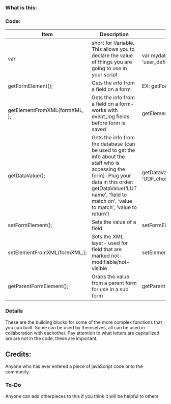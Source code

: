 ### What is this:
 

### Code:
|Item|Description|Example|
|----|-----------|-------|
|var|short for Variable. This allows you to declare the value of things you are going to use in your script|var mydata = getDataValue('user_defined_lut', 'user_defined_lut_id', 'UDF_choices', 'description');|
|getFormElement(); |Gets the info from a field on a form|EX: getFormElement('actual_date');|
|getElementFromXML(formXML, ); |Gets the info from a field on a form- works with event_log fields before form is saved|getElementFromXML(formXML,'program_providing_srevice');|
|getDataValue(); |Gets the info from the database (can be used to get the info about the staff who is accessing the form)-Plug your data in this order: getDataValue(‘LUT name’, ‘field to match on’, ‘value to match’, ‘value to return’)|getDataValue('user_defined_lut', 'user_defined_lut_id', 'UDF_choices', 'description');|
|setFormElement(); |Sets the value of a field | setFormElement('udf_regularstring', mydata);|
|setElementFromXML(formXML,); | Sets the XML layer- used for field that are marked not-modifiable/not-visible |setElementFromXML(formXML, 'is_telehealth', 'on')|
|getParentFormElement(); | Grabs the value from a parent form for use in a sub form|getParentFormElement('activity_type');

### Details
These are the building blocks for some of the more complex functions that you can built. 
Some can be used by themselves, all can be used in collaboration with eachother. 
Pay attention to what letters are capitailized are are not in the code, these are important. 

## Credits:
Anyone who has ever entered a piece of javaScript code onto the community. 

### To-Do
Anyone can add otherpieces to this if you think it will be helpful to others
